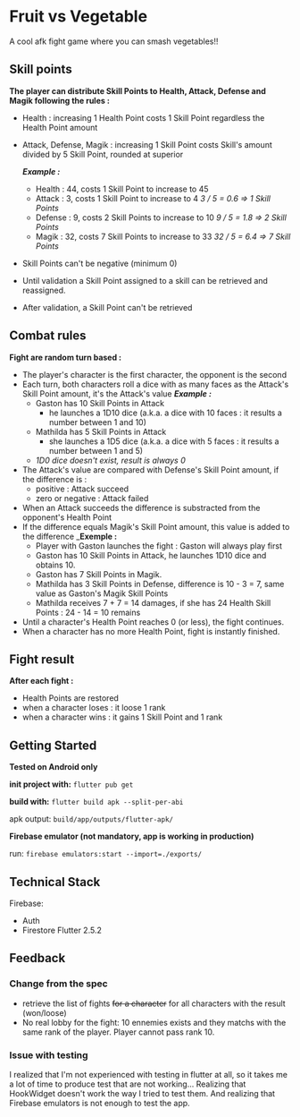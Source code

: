 # Fruit vs Vegetable

A cool afk fight game where you can smash vegetables!! 

## Skill points

**The player can distribute Skill Points to Health, Attack, Defense and Magik following the rules :**
- Health : increasing 1 Health Point costs 1 Skill Point regardless the Health Point amount

- Attack, Defense, Magik : increasing 1 Skill Point costs Skill's amount divided by 5 Skill Point, rounded at superior

    _**Example :**_ 

    - Health : 44, costs 1 Skill Point to increase to 45
    - Attack : 3, costs 1 Skill Point to increase to 4 
        _3 / 5 = 0.6 => 1 Skill Points_
    - Defense : 9, costs 2 Skill Points to increase to 10
        _9 / 5 = 1.8 => 2 Skill Points_
    - Magik : 32, costs 7 Skill Points to increase to 33
        _32 / 5 = 6.4 => 7 Skill Points_

- Skill Points can't be negative (minimum 0)
- Until validation a Skill Point assigned to a skill can be retrieved and reassigned.
- After validation, a Skill Point can't be retrieved

## Combat rules

**Fight are random turn based :**
- The player's character is the first character, the opponent is the second
- Each turn, both characters roll a dice with as many faces as the Attack's Skill Point amount, it's the Attack's value
    _**Example :**_
    - Gaston has 10 Skill Points in Attack
        - he launches a 1D10 dice (a.k.a. a dice with 10 faces : it results a number between 1 and 10)
    - Mathilda has 5 Skill Points in Attack
        - she launches a 1D5 dice (a.k.a. a dice with 5 faces : it results a number between 1 and 5)
    - _1D0 dice doesn't exist, result is always 0_
- The Attack's value are compared with Defense's Skill Point amount, if the difference is :
    - positive : Attack succeed
    - zero or negative : Attack failed
- When an Attack succeeds the difference is substracted from the opponent's Health Point
- If the difference equals Magik's Skill Point amount, this value is added to the difference
    _**Exemple :**
    - Player with Gaston launches the fight : Gaston will always play first
    - Gaston has 10 Skill Points in Attack, he launches 1D10 dice and obtains 10.
    - Gaston has 7 Skill Points in Magik.
    - Mathilda has 3 Skill Points in Defense, difference is 10 - 3 = 7, same value as Gaston's Magik Skill Points
    - Mathilda receives 7 + 7 = 14 damages, if she has 24 Health Skill Points : 24 - 14 = 10 remains
- Until a character's Health Point reaches 0 (or less), the fight continues.
- When a character has no more Health Point, fight is instantly finished.

## Fight result

**After each fight :**
- Health Points are restored
- when a character loses : it loose 1 rank
- when a character wins : it gains 1 Skill Point and 1 rank

## Getting Started

**Tested on Android only**

**init project with:** 
`flutter pub get`

**build with:**
`flutter build apk --split-per-abi`

apk output: `build/app/outputs/flutter-apk/`

**Firebase emulator (not mandatory, app is working in production)**

run:
`firebase emulators:start --import=./exports/`

## Technical Stack

Firebase:
- Auth
- Firestore
Flutter 2.5.2

## Feedback

### Change from the spec
- retrieve the list of fights ~~for a character~~ for all characters with the result (won/loose)
- No real lobby for the fight: 10 ennemies exists and they matchs with the same rank of the player. Player cannot pass rank 10.

### Issue with testing
I realized that I'm not experienced with testing in flutter at all, so it takes me a lot of time to produce test that are not working... 
Realizing that HookWidget doesn't work the way I tried to test them.
And realizing that Firebase emulators is not enough to test the app.
